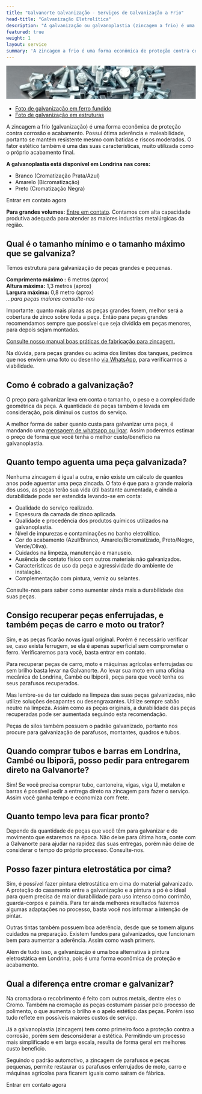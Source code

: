 ```yaml
---
title: "Galvanorte Galvanização - Serviços de Galvanização a Frio"
head-title: "Galvanização Eletrolítica"
description: "A galvanização ou galvanoplastia (zincagem a frio) é uma forma econômica de proteger vigas, tubos, cantoneiras, chapas, estruturas e peças contra a corrosão. Realizamos a galvanização em Londrina e atendemos toda a região."
featured: true
weight: 1
layout: service
summary: 'A zincagem a frio é uma forma econômica de proteção contra corrosão e acabamento. Possui ótima resistência contra batidas e...'
---
```

![Zincagem em parafusos](/images/zincagem-eletrolitica/zincagem_parafusos.jpeg)

  - [Foto de galvanização em ferro fundido](/images/zincagem-eletrolitica/zincagem_ferro_fundido.jpeg)
  - [Foto de galvanização em estruturas](/images/zincagem-eletrolitica/zincagem_estruturas.jpeg)

A zincagem a frio (galvanização) é uma forma econômica de proteção contra corrosão e acabamento. Possui ótima aderência e maleabilidade, portanto se mantém resistente mesmo com batidas e riscos moderados. O fator estético também é uma das suas características, muito utilizada como o próprio acabamento final.

**A galvanoplastia está disponível em Londrina nas cores:**
- Branco (Cromatização Prata/Azul)
- Amarelo (Bicromatização)
- Preto (Cromatização Negra)

<a href="/contato" class="button" style="text-decoration:none !important;">Entrar em contato agora</a>

**Para grandes volumes:** [Entre em contato](/contato). Contamos com alta capacidade produtiva adequada para atender as maiores industrias metalúrgicas da região.

## Qual é o tamanho mínimo e o tamanho máximo que se galvaniza?
Temos estrutura para galvanização de peças grandes e pequenas.

**Comprimento máximo :** 6 metros (aprox) \
**Altura máxima:** 1,3 metros (aprox) \
**Largura máxima:** 0,8 metro (aprox) \
*...para peças maiores consulte-nos*

Importante: quanto mais planas as peças grandes forem, melhor será a cobertura de zinco sobre toda a peça. Então para peças grandes recomendamos sempre que possível que seja dividida em peças menores, para depois sejam montadas.

[Consulte nosso manual boas práticas de fabricação para zincagem.](/boas-praticas-de-fabricacao)

Na dúvida, para peças grandes ou acima dos limites dos tanques, pedimos que nos enviem uma foto ou desenho [via WhatsApp](/contato), para verificarmos a viabilidade.

## Como é cobrado a galvanização?
O preço para galvanizar leva em conta o tamanho, o peso e a complexidade geométrica da peça. A quantidade de peças também é levada em consideração, pois diminui os custos do serviço.

A melhor forma de saber quanto custa para galvanizar uma peça, é mandando uma [mensagem de whatsapp ou ligar](/contato). Assim poderemos estimar o preço de forma que você tenha o melhor custo/benefício na galvanoplastia.

## Quanto tempo aguenta uma peça galvanizada?
Nenhuma zincagem é igual a outra, e não existe um cálculo de quantos anos pode aguentar uma peça zincada. O fato é que para a grande maioria dos usos, as peças terão sua vida útil bastante aumentada, e ainda a durabilidade pode ser estendida levando-se em conta:

- Qualidade do serviço realizado.
- Espessura da camada de zinco aplicada.
- Qualidade e procedência dos produtos químicos utilizados na galvanoplastia.
- Nível de impurezas e contaminações no banho eletrolítico.
- Cor do acabamento (Azul/Branco, Amarelo/Bicromatizado, Preto/Negro, Verde/Oliva).
- Cuidados na limpeza, manutenção e manuseio.
- Ausência de contato físico com outros materiais não galvanizados.
- Características de uso da peça e agressividade do ambiente de instalação.
- Complementação com pintura, verniz ou selantes.

Consulte-nos para saber como aumentar ainda mais a durabilidade das suas peças.

## Consigo recuperar peças enferrujadas, e também peças de carro e moto ou trator?
Sim, e as peças ficarão novas igual original. Porém é necessário verificar se, caso exista ferrugem, se ela é apenas superfícial sem comprometer o ferro. Verificaremos para você, basta entrar em contato.

Para recuperar peças de carro, moto e máquinas agrícolas enferrujadas ou sem brilho basta levar na Galvanorte. Ao levar sua moto em uma oficina mecânica de Londrina, Cambé ou Ibiporã, peça para que você tenha os seus parafusos recuperados.

Mas lembre-se de ter cuidado na limpeza das suas peças galvanizadas, não utilize soluções decapantes ou desengraxantes. Utilize sempre sabão neutro na limpeza. Assim como as peças originais, a durabilidade das peças recuperadas pode ser aumentada seguindo esta recomendação.

Peças de silos também possuem o padrão galvanizado, portanto nos procure para galvanização de parafusos, montantes, quadros e tubos.

## Quando comprar tubos e barras em Londrina, Cambé ou Ibiporã, posso pedir para entregarem direto na Galvanorte?
Sim! Se você precisa comprar tubo, cantoneira, vigas, viga U, metalon e barras é possível pedir a entrega direto na zincagem para fazer o serviço. Assim você ganha tempo e economiza com frete.

## Quanto tempo leva para ficar pronto?
Depende da quantidade de peças que você têm para galvanizar e do movimento que estaremos na época. Não deixe para última hora, conte com a Galvanorte para ajudar na rapidez das suas entregas, porém não deixe de considerar o tempo do próprio processo. Consulte-nos.

## Posso fazer pintura eletrostática por cima?
Sim, é possível fazer pintura eletrostática em cima do material galvanizado. A proteção do casamento entre a galvanização e a pintura a pó é o ideal para quem precisa de maior durabilidade para uso intenso como corrimão, guarda-corpos e painéis. Para ter ainda melhores resultados fazemos algumas adaptações no processo, basta você nos informar a intenção de pintar.

Outras tintas também possuem boa aderência, desde que se tomem alguns cuidados na preparação. Existem fundos para galvanizados, que funcionam bem para aumentar a aderência. Assim como wash primers.

Além de tudo isso, a galvanização é uma boa alternativa à pintura eletrostática em Londrina, pois é uma forma econômica de proteção e acabamento.
## Qual a diferença entre cromar e galvanizar?
Na cromadora o recobrimento é feito com outros metais, dentre eles o Cromo. Também na cromação as peças costumam passar pelo processo de polimento, o que aumenta o brilho e o apelo estético das peças. Porém isso tudo reflete em possíveis maiores custos de serviço.

Já a galvanoplastia (zincagem) tem como primeiro foco a proteção contra a corrosão, porém sem desconsiderar a estética. Permitindo um processo mais simplificado e em larga escala, resulta de forma geral em melhores custo benefício. 

Seguindo o padrão automotivo, a zincagem de parafusos e peças pequenas, permite restaurar os parafusos enferrujados de moto, carro e máquinas agrícolas para ficarem iguais como saíram de fábrica.

<a href="/contato" class="button" style="text-decoration:none !important;">Entrar em contato agora</a>

